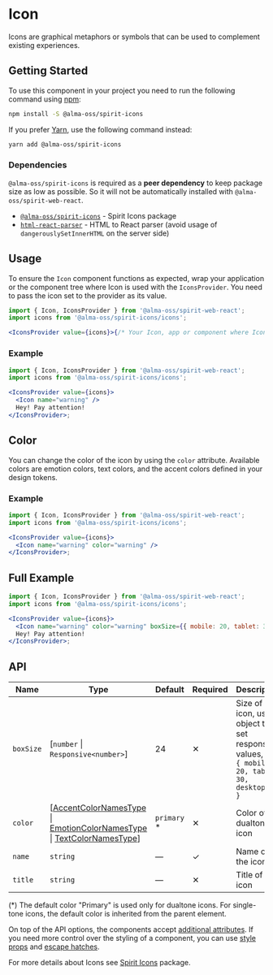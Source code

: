 # Icon

Icons are graphical metaphors or symbols that can be used to complement existing experiences.

## Getting Started

To use this component in your project you need to run the following command using [npm][npm]:

```bash
npm install -S @alma-oss/spirit-icons
```

If you prefer [Yarn][yarn], use the following command instead:

```bash
yarn add @alma-oss/spirit-icons
```

### Dependencies

`@alma-oss/spirit-icons` is required as a **peer dependency** to keep package size as low as possible.
So it will not be automatically installed with `@alma-oss/spirit-web-react`.

- [`@alma-oss/spirit-icons`][icons-package] - Spirit Icons package
- [`html-react-parser`][html-react-parser-package] - HTML to React parser (avoid usage of `dangerouslySetInnerHTML` on the server side)

## Usage

To ensure the `Icon` component functions as expected, wrap your application or the component tree where Icon is used with the `IconsProvider`.
You need to pass the icon set to the provider as its value.

```jsx
import { Icon, IconsProvider } from '@alma-oss/spirit-web-react';
import icons from '@alma-oss/spirit-icons/icons';

<IconsProvider value={icons}>{/* Your Icon, app or component where Icon is used */}</IconsProvider>;
```

### Example

```jsx
import { Icon, IconsProvider } from '@alma-oss/spirit-web-react';
import icons from '@alma-oss/spirit-icons/icons';

<IconsProvider value={icons}>
  <Icon name="warning" />
  Hey! Pay attention!
</IconsProvider>;
```

## Color

You can change the color of the icon by using the `color` attribute.
Available colors are emotion colors, text colors, and the accent colors defined in your design tokens.

### Example

```jsx
import { Icon, IconsProvider } from '@alma-oss/spirit-web-react';
import icons from '@alma-oss/spirit-icons/icons';

<IconsProvider value={icons}>
  <Icon name="warning" color="warning" />
</IconsProvider>;
```

## Full Example

```jsx
import { Icon, IconsProvider } from '@alma-oss/spirit-web-react';
import icons from '@alma-oss/spirit-icons/icons';

<IconsProvider value={icons}>
  <Icon name="warning" color="warning" boxSize={{ mobile: 20, tablet: 30, desktop: 40 }} title="Icon Title" />
  Hey! Pay attention!
</IconsProvider>;
```

## API

| Name      | Type                                                                                                                                                 | Default      | Required | Description                                                                                           |
| --------- | ---------------------------------------------------------------------------------------------------------------------------------------------------- | ------------ | -------- | ----------------------------------------------------------------------------------------------------- |
| `boxSize` | \[`number` \| `Responsive<number>`]                                                                                                                  | 24           | ✕        | Size of the icon, use object to set responsive values, e.g. `{ mobile: 20, tablet: 30, desktop: 40 }` |
| `color`   | \[[AccentColorNamesType][readme-generated-types] \| [EmotionColorNamesType][readme-generated-types] \| [TextColorNamesType][readme-generated-types]] | `primary` \* | ✕        | Color of the dualtone icon                                                                            |
| `name`    | `string`                                                                                                                                             | —            | ✓        | Name of the icon                                                                                      |
| `title`   | `string`                                                                                                                                             | —            | ✕        | Title of the icon                                                                                     |

(\*) The default color "Primary" is used only for dualtone icons. For single-tone icons, the default color is inherited from the parent element.

On top of the API options, the components accept [additional attributes][readme-additional-attributes].
If you need more control over the styling of a component, you can use [style props][readme-style-props]
and [escape hatches][readme-escape-hatches].

For more details about Icons see [Spirit Icons][spirit-icons] package.

[html-react-parser-package]: https://www.npmjs.com/package/html-react-parser
[icons-package]: https://github.com/lmc-eu/spirit-design-system/tree/main/packages/icons
[npm]: https://www.npmjs.com/
[readme-additional-attributes]: https://github.com/lmc-eu/spirit-design-system/blob/main/packages/web-react/README.md#additional-attributes
[readme-escape-hatches]: https://github.com/lmc-eu/spirit-design-system/blob/main/packages/web-react/README.md#escape-hatches
[readme-generated-types]: https://github.com/lmc-eu/spirit-design-system/blob/main/packages/web-react/README.md#types-generated-from-design-tokens
[readme-style-props]: https://github.com/lmc-eu/spirit-design-system/blob/main/packages/web-react/README.md#style-props
[spirit-icons]: https://github.com/lmc-eu/spirit-design-system/blob/main/packages/icons/README.md
[yarn]: https://yarnpkg.com/
